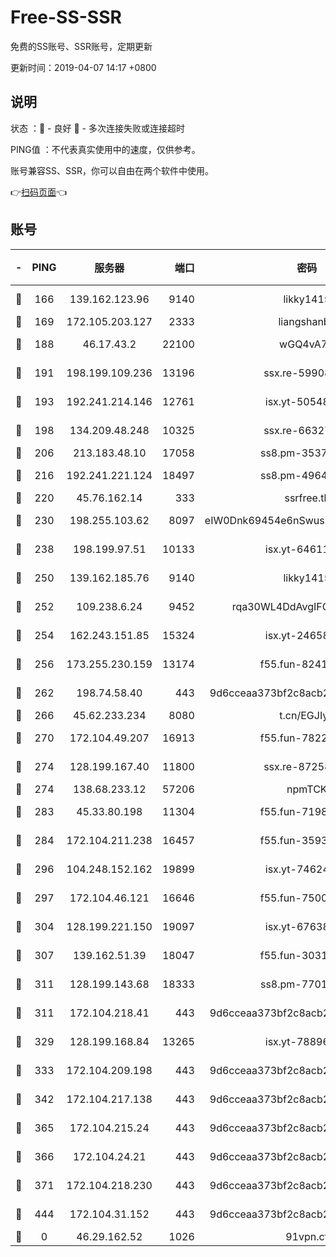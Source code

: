 # Free-SS-SSR

免费的SS账号、SSR账号，定期更新

更新时间：2019-04-07 14:17 +0800

## 说明

状态     ：🙂 - 良好 🙁 - 多次连接失败或连接超时

PING值   ：不代表真实使用中的速度，仅供参考。

账号兼容SS、SSR，你可以自由在两个软件中使用。

👉[扫码页面](https://liesauer.github.io/Free-SS-SSR/)👈

## 账号

|-|PING|服务器|端口|密码|加密方式|区域|
|:----:|:----:|:-----:|-----:|:----:|:----:|:----:|
|🙂|166|139.162.123.96|9140|likky1415|aes-256-cfb|JP|
|🙂|169|172.105.203.127|2333|liangshanbo|chacha20|JP|
|🙂|188|46.17.43.2|22100|wGQ4vA7D|aes-256-gcm|RU|
|🙂|191|198.199.109.236|13196|ssx.re-59908217|aes-256-cfb|US|
|🙂|193|192.241.214.146|12761|isx.yt-50548426|aes-256-cfb|US|
|🙂|198|134.209.48.248|10325|ssx.re-66327199|aes-256-cfb|US|
|🙂|206|213.183.48.10|17058|ss8.pm-35372165|rc4-md5|RU|
|🙂|216|192.241.221.124|18497|ss8.pm-49648678|aes-256-cfb|US|
|🙂|220|45.76.162.14|333|ssrfree.tk|rc4|SG|
|🙂|230|198.255.103.62|8097|eIW0Dnk69454e6nSwuspv9DmS201tQ0D|aes-256-cfb|US|
|🙂|238|198.199.97.51|10133|isx.yt-64611548|aes-256-cfb|US|
|🙂|250|139.162.185.76|9140|likky1415|aes-256-cfb|DE|
|🙂|252|109.238.6.24|9452|rqa30WL4DdAvgIFG6Fs3znzTa|aes-256-cfb|FR|
|🙂|254|162.243.151.85|15324|isx.yt-24658995|aes-256-cfb|US|
|🙂|256|173.255.230.159|13174|f55.fun-82418787|aes-256-cfb|US|
|🙂|262|198.74.58.40|443|9d6cceaa373bf2c8acb22e60b6a58be6|aes-256-cfb|US|
|🙂|266|45.62.233.234|8080|t.cn/EGJIyrl|rc4-md5|CA|
|🙂|270|172.104.49.207|16913|f55.fun-78222028|aes-256-cfb|SG|
|🙂|274|128.199.167.40|11800|ssx.re-87258490|aes-256-cfb|SG|
|🙂|274|138.68.233.12|57206|npmTCK|rc4-md5|US|
|🙂|283|45.33.80.198|11304|f55.fun-71989148|aes-256-cfb|US|
|🙂|284|172.104.211.238|16457|f55.fun-35934651|aes-256-cfb|US|
|🙂|296|104.248.152.162|19899|isx.yt-74624394|aes-256-cfb|SG|
|🙂|297|172.104.46.121|16646|f55.fun-75001802|aes-256-cfb|SG|
|🙂|304|128.199.221.150|19097|isx.yt-67638887|aes-256-cfb|SG|
|🙂|307|139.162.51.39|18047|f55.fun-30318909|aes-256-cfb|SG|
|🙂|311|128.199.143.68|18333|ss8.pm-77013643|aes-256-cfb|SG|
|🙂|311|172.104.218.41|443|9d6cceaa373bf2c8acb22e60b6a58be6|aes-256-cfb|US|
|🙂|329|128.199.168.84|13265|isx.yt-78896827|aes-256-cfb|SG|
|🙂|333|172.104.209.198|443|9d6cceaa373bf2c8acb22e60b6a58be6|aes-256-cfb|US|
|🙂|342|172.104.217.138|443|9d6cceaa373bf2c8acb22e60b6a58be6|aes-256-cfb|US|
|🙂|365|172.104.215.24|443|9d6cceaa373bf2c8acb22e60b6a58be6|aes-256-cfb|US|
|🙂|366|172.104.24.21|443|9d6cceaa373bf2c8acb22e60b6a58be6|aes-256-cfb|US|
|🙂|371|172.104.218.230|443|9d6cceaa373bf2c8acb22e60b6a58be6|aes-256-cfb|US|
|🙂|444|172.104.31.152|443|9d6cceaa373bf2c8acb22e60b6a58be6|aes-256-cfb|US|
|🙁|0|46.29.162.52|1026|91vpn.cf|rc4-md5|RU|
